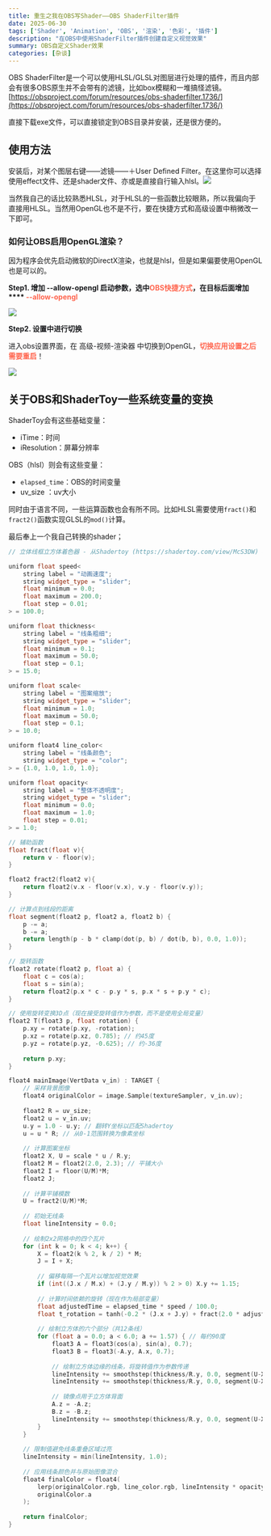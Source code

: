 ```yaml
---
title: 重生之我在OBS写Shader——OBS ShaderFilter插件
date: 2025-06-30
tags: ['Shader', 'Animation', 'OBS', '渲染', '色彩', '插件']
description: "在OBS中使用ShaderFilter插件创建自定义视觉效果"
summary: OBS自定义Shader效果
categories: [杂谈]
---
```


OBS ShaderFilter是一个可以使用HLSL/GLSL对图层进行处理的插件，而且内部会有很多OBS原生并不会带有的滤镜，比如box模糊和一堆搞怪滤镜。[https://obsproject.com/forum/resources/obs-shaderfilter.1736/](https://obsproject.com/forum/resources/obs-shaderfilter.1736/)

直接下载exe文件，可以直接锁定到OBS目录并安装，还是很方便的。

## 使用方法
安装后，对某个图层右键——滤镜——＋User Defined Filter。在这里你可以选择使用effect文件、还是shader文件、亦或是直接自行输入hlsl。![](5f772527.png)

当然我自己的话比较熟悉HLSL，对于HLSL的一些函数比较眼熟，所以我偏向于直接用HLSL。当然用OpenGL也不是不行，要在快捷方式和高级设置中稍微改一下即可。

### 如何让OBS启用OpenGL渲染？
因为程序会优先启动微软的DirectX渲染，也就是hlsl，但是如果偏要使用OpenGL也是可以的。

**<font style="color:rgb(24, 25, 28);">Step1. 增加 --allow-opengl 启动参数，选中</font>****<font style="color:rgb(255, 101, 78);">OBS快捷方式</font>****<font style="color:rgb(24, 25, 28);">，在目标后面增加</font>****<font style="color:rgb(255, 101, 78);"> --allow-opengl</font>**

![](23558ff0.webp)

**<font style="color:rgb(24, 25, 28);">Step2. 设置中进行切换</font>**

<font style="color:rgb(24, 25, 28);">进入obs设置界面，在 高级-视频-渲染器 中切换到OpenGL，</font>**<font style="color:rgb(255, 101, 78);">切换应用设置之后需要重启</font>**<font style="color:rgb(24, 25, 28);">！</font>

![](25cc2689.webp)

## 关于OBS和ShaderToy一些系统变量的变换
ShaderToy会有这些基础变量：

+ iTime：时间
+ iResolution：屏幕分辨率

OBS（hlsl）则会有这些变量：

+ `elapsed_time`：OBS的时间变量
+  uv_size  ：uv大小

同时由于语言不同，一些运算函数也会有所不同。比如HLSL需要使用`fract()`和`fract2()`函数实现GLSL的`mod()`计算。

最后奉上一个我自己转换的shader；

```cpp
// 立体线框立方体着色器 - 从Shadertoy (https://shadertoy.com/view/McS3DW) 转换为OBS格式

uniform float speed<
    string label = "动画速度";
    string widget_type = "slider";
    float minimum = 0.0;
    float maximum = 200.0;
    float step = 0.01;
> = 100.0;

uniform float thickness<
    string label = "线条粗细";
    string widget_type = "slider";
    float minimum = 0.1;
    float maximum = 50.0;
    float step = 0.1;
> = 15.0;

uniform float scale<
    string label = "图案缩放";
    string widget_type = "slider";
    float minimum = 1.0;
    float maximum = 50.0;
    float step = 0.1;
> = 10.0;

uniform float4 line_color<
    string label = "线条颜色";
    string widget_type = "color";
> = {1.0, 1.0, 1.0, 1.0};

uniform float opacity<
    string label = "整体不透明度";
    string widget_type = "slider";
    float minimum = 0.0;
    float maximum = 1.0;
    float step = 0.01;
> = 1.0;

// 辅助函数
float fract(float v){
    return v - floor(v);
}

float2 fract2(float2 v){
    return float2(v.x - floor(v.x), v.y - floor(v.y));
}

// 计算点到线段的距离
float segment(float2 p, float2 a, float2 b) {
    p -= a;
    b -= a;
    return length(p - b * clamp(dot(p, b) / dot(b, b), 0.0, 1.0));
}

// 旋转函数
float2 rotate(float2 p, float a) {
    float c = cos(a);
    float s = sin(a);
    return float2(p.x * c - p.y * s, p.x * s + p.y * c);
}

// 使用旋转变换3D点（现在接受旋转值作为参数，而不是使用全局变量）
float2 T(float3 p, float rotation) {
    p.xy = rotate(p.xy, -rotation);
    p.xz = rotate(p.xz, 0.785); // 约45度
    p.yz = rotate(p.yz, -0.625); // 约-36度
    
    return p.xy;
}

float4 mainImage(VertData v_in) : TARGET {
    // 采样背景图像
    float4 originalColor = image.Sample(textureSampler, v_in.uv);
    
    float2 R = uv_size;
    float2 u = v_in.uv;
    u.y = 1.0 - u.y; // 翻转Y坐标以匹配Shadertoy
    u = u * R; // 从0-1范围转换为像素坐标
    
    // 计算图案坐标
    float2 X, U = scale * u / R.y;
    float2 M = float2(2.0, 2.3); // 平铺大小
    float2 I = floor(U/M)*M;
    float2 J;
    
    // 计算平铺模数
    U = fract2(U/M)*M;
    
    // 初始无线条
    float lineIntensity = 0.0;
    
    // 绘制2x2网格中的四个瓦片
    for (int k = 0; k < 4; k++) {
        X = float2(k % 2, k / 2) * M;
        J = I + X;
        
        // 偏移每隔一个瓦片以增加视觉效果
        if (int((J.x / M.x) + (J.y / M.y)) % 2 > 0) X.y += 1.15;
        
        // 计算时间依赖的旋转（现在作为局部变量）
        float adjustedTime = elapsed_time * speed / 100.0;
        float t_rotation = tanh(-0.2 * (J.x + J.y) + fract(2.0 * adjustedTime / 10.0) * 10.0 - 1.6) * 0.785;
        
        // 绘制立方体的六个部分（共12条线）
        for (float a = 0.0; a < 6.0; a += 1.57) { // 每约90度
            float3 A = float3(cos(a), sin(a), 0.7);
            float3 B = float3(-A.y, A.x, 0.7);
            
            // 绘制立方体边缘的线条，将旋转值作为参数传递
            lineIntensity += smoothstep(thickness/R.y, 0.0, segment(U-X, T(A, t_rotation), T(B, t_rotation)));
            lineIntensity += smoothstep(thickness/R.y, 0.0, segment(U-X, T(A, t_rotation), T(A * float3(1.0, 1.0, -1.0), t_rotation)));
            
            // 镜像点用于立方体背面
            A.z = -A.z; 
            B.z = -B.z;
            lineIntensity += smoothstep(thickness/R.y, 0.0, segment(U-X, T(A, t_rotation), T(B, t_rotation)));
        }
    }
    
    // 限制值避免线条重叠区域过亮
    lineIntensity = min(lineIntensity, 1.0);
    
    // 应用线条颜色并与原始图像混合
    float4 finalColor = float4(
        lerp(originalColor.rgb, line_color.rgb, lineIntensity * opacity),
        originalColor.a
    );
    
    return finalColor;
}
```

